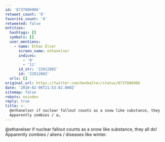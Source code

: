 ```yaml
---
id: '8737806906'
retweet_count: '0'
favorite_count: '0'
retweeted: false
entities:
  hashtags: []
  symbols: []
  user_mentions:
    - name: Ethan Elser
      screen_name: ethanelser
      indices:
        - '0'
        - '11'
      id_str: '22012802'
      id: '22012802'
  urls: []
original_url: https://twitter.com/benbalter/status/8737806906
date: '2010-02-06T21:53:02.000Z'
sitemap: false
robots: noindex
reply: true
title: >-
  @ethanelser if nuclear fallout counts as a snow like substance, they all do! 
  Apparently zombies / a…
---
```


@ethanelser if nuclear fallout counts as a snow like substance, they all do!  Apparently zombies / aliens / diseases like winter.